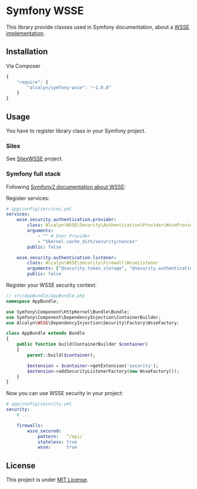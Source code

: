 Symfony WSSE
============

This library provide classes used in Symfony documentation,
about a [WSSE implementation](http://symfony.com/doc/current/cookbook/security/custom_authentication_provider.html).


## Installation

Via Composer

``` js
{
    "require": {
        "alcalyn/symfony-wsse": "~1.0.0"
    }
}
```


## Usage

You have to register library class in your Symfony project.


### Silex

See [SilexWSSE](https://github.com/alcalyn/silex-wsse) project.


### Symfony full stack

Following [Symfony2 documentation about WSSE](http://symfony.com/doc/current/cookbook/security/custom_authentication_provider.html):

Register services:

``` yml
# app/config/services.yml
services:
    wsse.security.authentication.provider:
        class: Alcalyn\WSSE\Security\Authentication\Provider\WsseProvider
        arguments:
            - "" # User Provider
            - "%kernel.cache_dir%/security/nonces"
        public: false

    wsse.security.authentication.listener:
        class: Alcalyn\WSSE\Security\Firewall\WsseListener
        arguments: ["@security.token_storage", "@security.authentication.manager"]
        public: false
```

Register your WSSE security context:

``` php
// src/AppBundle/AppBundle.php
namespace AppBundle;

use Symfony\Component\HttpKernel\Bundle\Bundle;
use Symfony\Component\DependencyInjection\ContainerBuilder;
use Alcalyn\WSSE\DependencyInjection\Security\Factory\WsseFactory;

class AppBundle extends Bundle
{
    public function build(ContainerBuilder $container)
    {
        parent::build($container);

        $extension = $container->getExtension('security');
        $extension->addSecurityListenerFactory(new WsseFactory());
    }
}
```

Now you can use WSSE security in your project:

``` yml
# app/config/security.yml
security:
    # ...

    firewalls:
        wsse_secured:
            pattern:   ^/api/
            stateless: true
            wsse:      true
```


## License

This project is under [MIT License](LICENSE).
